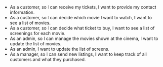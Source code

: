 - As a customer, so I can receive my tickets, I want to provide my contact information.
- As a customer, so I can decide which movie I want to watch, I want to see a list of movies.
- As a customer, so I can decide what ticket to buy, I want to see a list of screenings for each movie.
- As an admin, so I can manage the movies shown at the cinema, I want to update the list of movies.
- As an admin, I want to update the list of screens.
- As a manager, so I can send new listings, I want to keep track of all customers and what they purchased.
